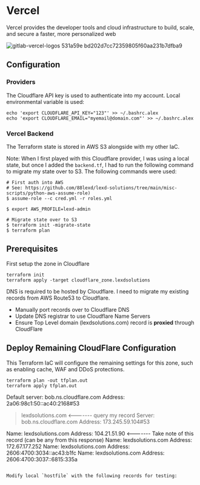 # Vercel
Vercel provides the developer tools and cloud infrastructure to build, scale, and secure a faster, more personalized web

![gitlab-vercel-logos 531a59e bd202d7cc72359805f60aa231b7dfba9](https://github.com/user-attachments/assets/c3308609-abab-4651-96c6-9f2d56374ad9)




## Configuration
### Providers
The Cloudflare API key is used to authenticate into my account. Local environmental variable is used:
```
echo 'export CLOUDFLARE_API_KEY="123"' >> ~/.bashrc.alex
echo 'export CLOUDFLARE_EMAIL="myemail@domain.com"' >> ~/.bashrc.alex
```

### Vercel Backend
The Terraform state is stored in AWS S3 alongside with my other IaC.

Note: When I first played with this Cloudflare provider, I was using a local state, but once I added the `backend.tf`, I had to run the following command to migrate my state over to S3. The following commands were used:

```shell
# First auth into AWS
# See: https://github.com/88lexd/lexd-solutions/tree/main/misc-scripts/python-aws-assume-role)
$ assume-role --c cred.yml -r roles.yml

$ export AWS_PROFILE=lexd-admin

# Migrate state over to S3
$ terraform init -migrate-state
$ terraform plan
```

## Prerequisites
First setup the zone in Cloudflare
```
terraform init
terraform apply -target cloudflare_zone.lexdsolutions
```

DNS is required to be hosted by Cloudflare. I need to migrate my existing records from AWS Route53 to Cloudflare.

 - Manually port records over to Cloudflare DNS
 - Update DNS registrar to use Cloudflare Name Servers
 - Ensure Top Level domain (lexdsolutions.com) record is **proxied** through CloudFlare

## Deploy Remaining CloudFlare Configuration
This Terraform IaC will configure the remaining settings for this zone, such as enabling cache, WAF and DDoS protections.

```
terraform plan -out tfplan.out
terraform apply tfplan.out
```


Default server: bob.ns.cloudflare.com
Address: 2a06:98c1:50::ac40:2168#53
> lexdsolutions.com  <------- query my record
Server:         bob.ns.cloudflare.com
Address:        173.245.59.104#53

Name:   lexdsolutions.com
Address: 104.21.51.90  <------- Take note of this record (can be any from this response)
Name:   lexdsolutions.com
Address: 172.67.177.252
Name:   lexdsolutions.com
Address: 2606:4700:3034::ac43:b1fc
Name:   lexdsolutions.com
Address: 2606:4700:3037::6815:335a
```

Modify local `hostfile` with the following records for testing:


